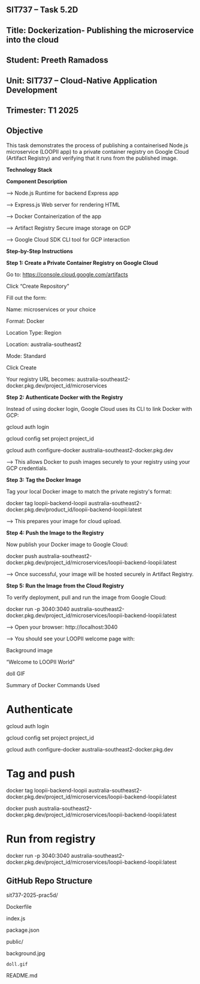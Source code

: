 ## SIT737 – Task 5.2D

## Title:  Dockerization- Publishing the microservice into the cloud 

## Student: Preeth Ramadoss

## Unit: SIT737 – Cloud-Native Application Development

## Trimester: T1 2025

## Objective

This task demonstrates the process of publishing a containerised Node.js microservice (LOOPII app) to a private container registry on Google Cloud (Artifact Registry) and verifying that it runs from the published image.

**Technology Stack**

**Component	Description**

--> Node.js	Runtime for backend Express app

--> Express.js	Web server for rendering HTML

--> Docker	Containerization of the app

--> Artifact Registry	Secure image storage on GCP

--> Google Cloud SDK	CLI tool for GCP interaction

**Step-by-Step Instructions**

**Step 1: Create a Private Container Registry on Google Cloud**

Go to: https://console.cloud.google.com/artifacts

Click “Create Repository”

Fill out the form:

Name: microservices or your choice

Format: Docker

Location Type: Region

Location: australia-southeast2

Mode: Standard

Click Create

Your registry URL becomes: australia-southeast2-docker.pkg.dev/project_id/microservices

**Step 2: Authenticate Docker with the Registry**

Instead of using docker login, Google Cloud uses its CLI to link Docker with GCP:

gcloud auth login

gcloud config set project project_id

gcloud auth configure-docker australia-southeast2-docker.pkg.dev

--> This allows Docker to push images securely to your registry using your GCP credentials.

**Step 3: Tag the Docker Image**

Tag your local Docker image to match the private registry's format:

docker tag loopii-backend-loopii australia-southeast2-docker.pkg.dev/product_id/loopii-backend-loopii:latest

--> This prepares your image for cloud upload.

**Step 4: Push the Image to the Registry**

Now publish your Docker image to Google Cloud:

docker push australia-southeast2-docker.pkg.dev/project_id/microservices/loopii-backend-loopii:latest

--> Once successful, your image will be hosted securely in Artifact Registry.

**Step 5: Run the Image from the Cloud Registry**

To verify deployment, pull and run the image from Google Cloud:

docker run -p 3040:3040 australia-southeast2-docker.pkg.dev/project_id/microservices/loopii-backend-loopii:latest

--> Open your browser: http://localhost:3040 

--> You should see your LOOPII welcome page with:

Background image

“Welcome to LOOPII World”

doll GIF

Summary of Docker Commands Used

# Authenticate

gcloud auth login

gcloud config set project project_id

gcloud auth configure-docker australia-southeast2-docker.pkg.dev

# Tag and push

docker tag loopii-backend-loopii australia-southeast2-docker.pkg.dev/project_id/microservices/loopii-backend-loopii:latest

docker push australia-southeast2-docker.pkg.dev/project_id/microservices/loopii-backend-loopii:latest

# Run from registry

docker run -p 3040:3040 australia-southeast2-docker.pkg.dev/project_id/microservices/loopii-backend-loopii:latest

## GitHub Repo Structure

sit737-2025-prac5d/
  
  Dockerfile
  
  index.js
  
  package.json
  
  public/
  
  background.jpg

    doll.gif 
  
  README.md
